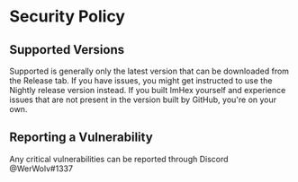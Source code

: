 # Security Policy

## Supported Versions

Supported is generally only the latest version that can be downloaded from the Release tab. If you have issues, you might get instructed to use the Nightly release version instead.
If you built ImHex yourself and experience issues that are not present in the version built by GitHub, you're on your own.

## Reporting a Vulnerability

Any critical vulnerabilities can be reported through Discord @WerWolv#1337
